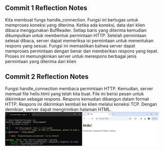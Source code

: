 ## Commit 1 Reflection Notes
Kita membuat fungs handle_connection. Fungsi ini bertugas untuk memproses koneksi yang diterima. Ketika ada koneksi, data dari klien dibaca menggunakan BufReader. Setiap baris yang diterima kemudian dikumpulkan untuk membentuk permintaan HTTP. Setelah permintaan selesai dibaca, server dapat memeriksa isi permintaan untuk menentukan respons yang sesuai. Fungsi ini memastikan bahwa server dapat memproses permintaan dengan benar dan memberikan respons yang tepat. Proses ini memungkinkan server untuk merespons berbagai jenis permintaan yang diterima dari klien


## Commit 2 Reflection Notes
Fungsi handle_connection membaca permintaan HTTP. Kemudian, server memuat file hello.html yang telah kita buat. File ini berisi pesan untuk dikirimkan sebagai respons. Respons kemudian dibangun dalam format HTTP. Respons ini dikirimkan kembali ke klien melalui koneksi TCP. Dengan demikian, server dapat mengirimkan halaman HTML.
![Commit 2 screen capture](image.png)
